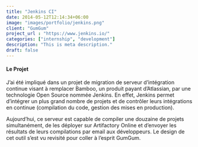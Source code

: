 ```yaml
---
title: "Jenkins CI"
date: 2014-05-12T12:14:34+06:00
image: "images/portfolio/jenkins.png"
client: "GumGum"
project_url : "https://www.jenkins.io/"
categories: ["internship", "development"]
description: "This is meta description."
draft: false
---
```


#### Le Projet

J’ai été impliqué dans un projet de migration de serveur d’intégration continue visant à remplacer Bamboo, un produit payant d’Atlassian, par une technologie Open Source nommée Jenkins. En effet, Jenkins permet d’intégrer un plus grand nombre de projets et de contrôler leurs intégrations en continue (compilation du code, gestion des mises en production).

Aujourd’hui, ce serveur est capable de compiler une douzaine de projets simultanément, de les déployer sur Artifactory Online et d’envoyer les résultats de leurs compilations par email aux développeurs. Le design de cet outil s’est vu revisité pour coller à l’esprit GumGum.
